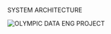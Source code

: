 SYSTEM ARCHITECTURE


![OLYMPIC DATA ENG PROJECT](https://github.com/Durga1prasad/Olympic-data-engineering-project/assets/94914621/4f78c716-1b4a-4037-8205-8d7d2146f514)


